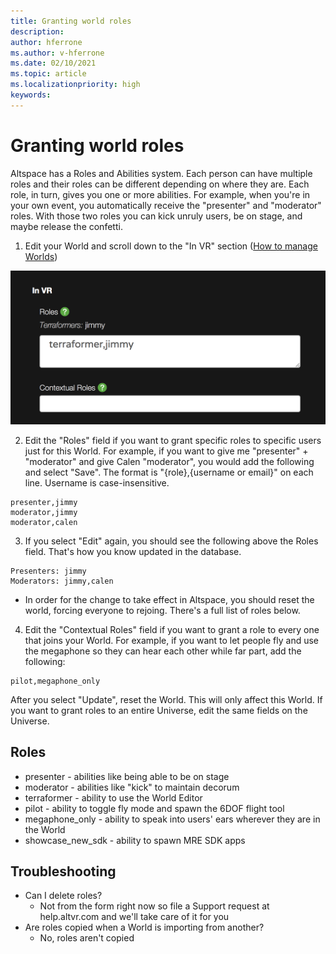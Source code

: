 ```yaml
---
title: Granting world roles
description: 
author: hferrone
ms.author: v-hferrone
ms.date: 02/10/2021
ms.topic: article
ms.localizationpriority: high
keywords: 
---
```


# Granting world roles

Altspace has a Roles and Abilities system. Each person can have multiple roles and their roles can be different depending on where they are. Each role, in turn, gives you one or more abilities. For example, when you're in your own event, you automatically receive the "presenter" and "moderator" roles. With those two roles you can kick unruly users, be on stage, and maybe release the confetti. 

1. Edit your World and scroll down to the "In VR" section ([How to manage Worlds](managing-worlds.md))

![Changing roles in VR section of worlds](images/granting-roles.png)

2. Edit the "Roles" field if you want to grant specific roles to specific users just for this World. For example, if you want to give me "presenter" + "moderator" and give Calen "moderator", you would add the following and select "Save". The format is "{role},{username or email}" on each line. Username is case-insensitive. 

```
presenter,jimmy
moderator,jimmy
moderator,calen
```

3. If you select "Edit" again, you should see the following above the Roles field. That's how you know updated in the database.

```
Presenters: jimmy
Moderators: jimmy,calen
```

* In order for the change to take effect in Altspace, you should reset the world, forcing everyone to rejoing. There's a full list of roles below.

4. Edit the "Contextual Roles" field if you want to grant a role to every one that joins your World. For example, if you want to let people fly and use the megaphone so they can hear each other while far part, add the following:

```
pilot,megaphone_only
```

After you select "Update", reset the World. This will only affect this World. If you want to grant roles to an entire Universe, edit the same fields on the Universe. 

## Roles 

* presenter - abilities like being able to be on stage
* moderator - abilities like "kick" to maintain decorum
* terraformer - ability to use the World Editor
* pilot - ability to toggle fly mode and spawn the 6DOF flight tool
* megaphone_only - ability to speak into users' ears wherever they are in the World
* showcase_new_sdk - ability to spawn MRE SDK apps

## Troubleshooting

* Can I delete roles?
    * Not from the form right now so file a Support request at help.altvr.com and we'll take care of it for you
* Are roles copied when a World is importing from another?
    * No, roles aren't copied